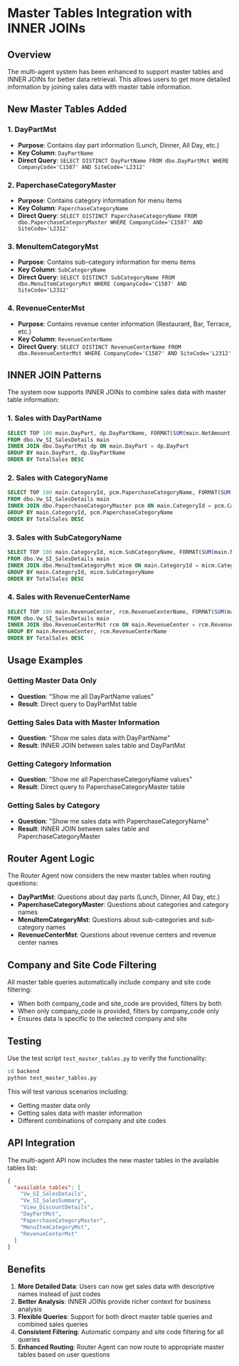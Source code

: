 # Master Tables Integration with INNER JOINs

## Overview

The multi-agent system has been enhanced to support master tables and INNER JOINs for better data retrieval. This allows users to get more detailed information by joining sales data with master table information.

## New Master Tables Added

### 1. DayPartMst
- **Purpose**: Contains day part information (Lunch, Dinner, All Day, etc.)
- **Key Column**: `DayPartName`
- **Direct Query**: `SELECT DISTINCT DayPartName FROM dbo.DayPartMst WHERE CompanyCode='C1587' AND SiteCode='L2312'`

### 2. PaperchaseCategoryMaster
- **Purpose**: Contains category information for menu items
- **Key Column**: `PaperchaseCategoryName`
- **Direct Query**: `SELECT DISTINCT PaperchaseCategoryName FROM dbo.PaperchaseCategoryMaster WHERE CompanyCode='C1587' AND SiteCode='L2312'`

### 3. MenuItemCategoryMst
- **Purpose**: Contains sub-category information for menu items
- **Key Column**: `SubCategoryName`
- **Direct Query**: `SELECT DISTINCT SubCategoryName FROM dbo.MenuItemCategoryMst WHERE CompanyCode='C1587' AND SiteCode='L2312'`

### 4. RevenueCenterMst
- **Purpose**: Contains revenue center information (Restaurant, Bar, Terrace, etc.)
- **Key Column**: `RevenueCenterName`
- **Direct Query**: `SELECT DISTINCT RevenueCenterName FROM dbo.RevenueCenterMst WHERE CompanyCode='C1587' AND SiteCode='L2312'`

## INNER JOIN Patterns

The system now supports INNER JOINs to combine sales data with master table information:

### 1. Sales with DayPartName
```sql
SELECT TOP 100 main.DayPart, dp.DayPartName, FORMAT(SUM(main.NetAmount), 'N0', 'en-GB') AS TotalSales 
FROM dbo.Vw_SI_SalesDetails main 
INNER JOIN dbo.DayPartMst dp ON main.DayPart = dp.DayPart 
GROUP BY main.DayPart, dp.DayPartName 
ORDER BY TotalSales DESC
```

### 2. Sales with CategoryName
```sql
SELECT TOP 100 main.CategoryId, pcm.PaperchaseCategoryName, FORMAT(SUM(main.NetAmount), 'N0', 'en-GB') AS TotalSales 
FROM dbo.Vw_SI_SalesDetails main 
INNER JOIN dbo.PaperchaseCategoryMaster pcm ON main.CategoryId = pcm.CategoryId 
GROUP BY main.CategoryId, pcm.PaperchaseCategoryName 
ORDER BY TotalSales DESC
```

### 3. Sales with SubCategoryName
```sql
SELECT TOP 100 main.CategoryId, micm.SubCategoryName, FORMAT(SUM(main.NetAmount), 'N0', 'en-GB') AS TotalSales 
FROM dbo.Vw_SI_SalesDetails main 
INNER JOIN dbo.MenuItemCategoryMst micm ON main.CategoryId = micm.CategoryId 
GROUP BY main.CategoryId, micm.SubCategoryName 
ORDER BY TotalSales DESC
```

### 4. Sales with RevenueCenterName
```sql
SELECT TOP 100 main.RevenueCenter, rcm.RevenueCenterName, FORMAT(SUM(main.NetAmount), 'N0', 'en-GB') AS TotalSales 
FROM dbo.Vw_SI_SalesDetails main 
INNER JOIN dbo.RevenueCenterMst rcm ON main.RevenueCenter = rcm.RevenueCenter 
GROUP BY main.RevenueCenter, rcm.RevenueCenterName 
ORDER BY TotalSales DESC
```

## Usage Examples

### Getting Master Data Only
- **Question**: "Show me all DayPartName values"
- **Result**: Direct query to DayPartMst table

### Getting Sales Data with Master Information
- **Question**: "Show me sales data with DayPartName"
- **Result**: INNER JOIN between sales table and DayPartMst

### Getting Category Information
- **Question**: "Show me all PaperchaseCategoryName values"
- **Result**: Direct query to PaperchaseCategoryMaster table

### Getting Sales by Category
- **Question**: "Show me sales data with PaperchaseCategoryName"
- **Result**: INNER JOIN between sales table and PaperchaseCategoryMaster

## Router Agent Logic

The Router Agent now considers the new master tables when routing questions:

- **DayPartMst**: Questions about day parts (Lunch, Dinner, All Day, etc.)
- **PaperchaseCategoryMaster**: Questions about categories and category names
- **MenuItemCategoryMst**: Questions about sub-categories and sub-category names
- **RevenueCenterMst**: Questions about revenue centers and revenue center names

## Company and Site Code Filtering

All master table queries automatically include company and site code filtering:
- When both company_code and site_code are provided, filters by both
- When only company_code is provided, filters by company_code only
- Ensures data is specific to the selected company and site

## Testing

Use the test script `test_master_tables.py` to verify the functionality:

```bash
cd backend
python test_master_tables.py
```

This will test various scenarios including:
- Getting master data only
- Getting sales data with master information
- Different combinations of company and site codes

## API Integration

The multi-agent API now includes the new master tables in the available tables list:

```json
{
  "available_tables": [
    "Vw_SI_SalesDetails",
    "Vw_SI_SalesSummary", 
    "View_DiscountDetails",
    "DayPartMst",
    "PaperchaseCategoryMaster",
    "MenuItemCategoryMst",
    "RevenueCenterMst"
  ]
}
```

## Benefits

1. **More Detailed Data**: Users can now get sales data with descriptive names instead of just codes
2. **Better Analysis**: INNER JOINs provide richer context for business analysis
3. **Flexible Queries**: Support for both direct master table queries and combined sales queries
4. **Consistent Filtering**: Automatic company and site code filtering for all queries
5. **Enhanced Routing**: Router Agent can now route to appropriate master tables based on user questions 